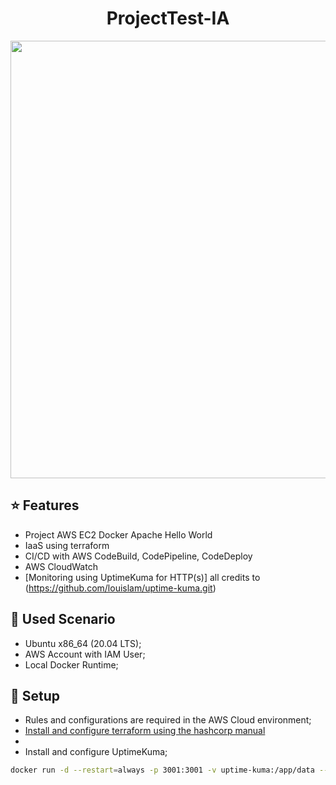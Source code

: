 <h1 align="center"> ProjectTest-IA </h1>

<img src="https://www.google.com/imgres?imgurl=https%3A%2F%2Fpbs.twimg.com%2Fprofile_images%2F1413230067862355973%2FcAOV9v6P_400x400.jpg&imgrefurl=https%3A%2F%2Fmobile.twitter.com%2Fiatlantico&tbnid=qA3UDMyCzSl8qM&vet=12ahUKEwje8M63lbf4AhVlN7kGHaCsA4sQMygCegUIARCsAQ..i&docid=RQ6-VpjWlaf3KM&w=400&h=400&q=instituto%20atlantico&client=ubuntu&ved=2ahUKEwje8M63lbf4AhVlN7kGHaCsA4sQMygCegUIARCsAQ" width="700" alt="" />

## ⭐ Features

* Project AWS EC2 Docker Apache Hello World
* IaaS using terraform
* CI/CD with AWS CodeBuild, CodePipeline, CodeDeploy
* AWS CloudWatch
* [Monitoring using UptimeKuma for HTTP(s)] all credits to (https://github.com/louislam/uptime-kuma.git)

## 🔧 Used Scenario
* Ubuntu x86_64 (20.04 LTS);
* AWS Account with IAM User;
* Local Docker Runtime;
 
## 🔧 Setup
* Rules and configurations are required in the AWS Cloud environment;
* [Install and configure terraform using the hashcorp manual](https://learn.hashicorp.com/tutorials/terraform/install-cli)
* 
* Install and configure UptimeKuma;
```bash
docker run -d --restart=always -p 3001:3001 -v uptime-kuma:/app/data --name uptime-kuma louislam/uptime-kuma:1
```
